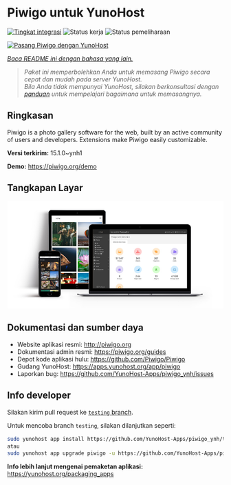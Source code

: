 <!--
N.B.: README ini dibuat secara otomatis oleh <https://github.com/YunoHost/apps/tree/master/tools/readme_generator>
Ini TIDAK boleh diedit dengan tangan.
-->

# Piwigo untuk YunoHost

[![Tingkat integrasi](https://apps.yunohost.org/badge/integration/piwigo)](https://ci-apps.yunohost.org/ci/apps/piwigo/)
![Status kerja](https://apps.yunohost.org/badge/state/piwigo)
![Status pemeliharaan](https://apps.yunohost.org/badge/maintained/piwigo)

[![Pasang Piwigo dengan YunoHost](https://install-app.yunohost.org/install-with-yunohost.svg)](https://install-app.yunohost.org/?app=piwigo)

*[Baca README ini dengan bahasa yang lain.](./ALL_README.md)*

> *Paket ini memperbolehkan Anda untuk memasang Piwigo secara cepat dan mudah pada server YunoHost.*  
> *Bila Anda tidak mempunyai YunoHost, silakan berkonsultasi dengan [panduan](https://yunohost.org/install) untuk mempelajari bagaimana untuk memasangnya.*

## Ringkasan

Piwigo is a photo gallery software for the web, built by an active community of users and developers. Extensions make Piwigo easily customizable.


**Versi terkirim:** 15.1.0~ynh1

**Demo:** <https://piwigo.org/demo>

## Tangkapan Layar

![Tangkapan Layar pada Piwigo](./doc/screenshots/screenshot_Piwigo.jpg)

## Dokumentasi dan sumber daya

- Website aplikasi resmi: <http://piwigo.org>
- Dokumentasi admin resmi: <https://piwigo.org/guides>
- Depot kode aplikasi hulu: <https://github.com/Piwigo/Piwigo>
- Gudang YunoHost: <https://apps.yunohost.org/app/piwigo>
- Laporkan bug: <https://github.com/YunoHost-Apps/piwigo_ynh/issues>

## Info developer

Silakan kirim pull request ke [`testing` branch](https://github.com/YunoHost-Apps/piwigo_ynh/tree/testing).

Untuk mencoba branch `testing`, silakan dilanjutkan seperti:

```bash
sudo yunohost app install https://github.com/YunoHost-Apps/piwigo_ynh/tree/testing --debug
atau
sudo yunohost app upgrade piwigo -u https://github.com/YunoHost-Apps/piwigo_ynh/tree/testing --debug
```

**Info lebih lanjut mengenai pemaketan aplikasi:** <https://yunohost.org/packaging_apps>
